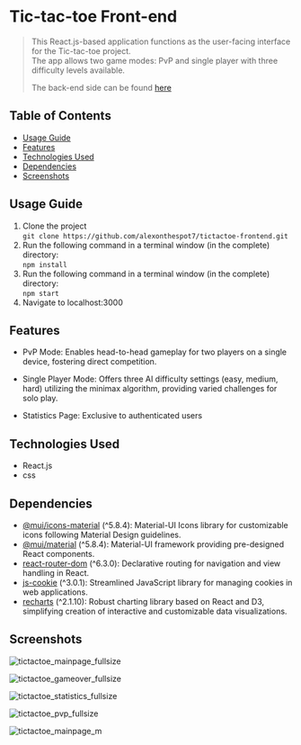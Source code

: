 # Tic-tac-toe Front-end

> This React.js-based application functions as the user-facing interface for the Tic-tac-toe project.<br>
> The app allows two game modes: PvP and single player with three difficulty levels available.<br>
>
> The back-end side can be found [here](https://github.com/alexonthespot7/tictactoe-backend)<br>


## Table of Contents
* [Usage Guide](#usage-guide)
* [Features](#features)
* [Technologies Used](#technologies-used)
* [Dependencies](#dependencies)
* [Screenshots](#screenshots)

## Usage Guide
1. Clone the project <br>
  ```git clone https://github.com/alexonthespot7/tictactoe-frontend.git```<br>
2. Run the following command in a terminal window (in the complete) directory:<br>
  ```npm install```<br>
3. Run the following command in a terminal window (in the complete) directory:<br>
  ```npm start```<br>
4. Navigate to localhost:3000

## Features

- PvP Mode: Enables head-to-head gameplay for two players on a single device, fostering direct competition.

- Single Player Mode: Offers three AI difficulty settings (easy, medium, hard) utilizing the minimax algorithm, providing varied challenges for solo play.

- Statistics Page: Exclusive to authenticated users

## Technologies Used
- React.js
- css

## Dependencies
- [@mui/icons-material](https://www.npmjs.com/package/@mui/icons-material) (^5.8.4): Material-UI Icons library for customizable icons following Material Design guidelines.
- [@mui/material](https://www.npmjs.com/package/@mui/material) (^5.8.4): Material-UI framework providing pre-designed React components.
- [react-router-dom](https://www.npmjs.com/package/react-router-dom) (^6.3.0): Declarative routing for navigation and view handling in React.
- [js-cookie](https://www.npmjs.com/package/js-cookie) (^3.0.1): Streamlined JavaScript library for managing cookies in web applications.
- [recharts](https://www.npmjs.com/package/recharts) (^2.1.10): Robust charting library based on React and D3, simplifying creation of interactive and customizable data visualizations.

## Screenshots
![tictactoe_mainpage_fullsize](https://github.com/alexonthespot7/tictactoe-frontend/assets/90186057/388685bf-44bc-456b-877c-174bff16f874)

![tictactoe_gameover_fullsize](https://github.com/alexonthespot7/tictactoe-frontend/assets/90186057/25130cf5-a457-4b8e-a237-58ab3c84cc38)

![tictactoe_statistics_fullsize](https://github.com/alexonthespot7/tictactoe-frontend/assets/90186057/62b8d9ba-a705-420a-b7a1-5fa005d613ba)

![tictactoe_pvp_fullsize](https://github.com/alexonthespot7/tictactoe-frontend/assets/90186057/86ad3678-852f-4552-b855-8265c95761a0)

![tictactoe_mainpage_m](https://github.com/alexonthespot7/tictactoe-frontend/assets/90186057/38e1e774-e966-4a1b-98aa-66c156b72c56)
